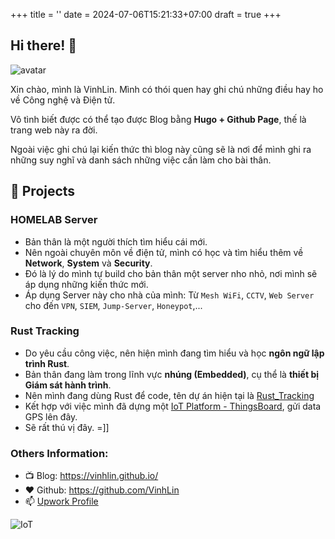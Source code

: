 +++
title = ''
date = 2024-07-06T15:21:33+07:00
draft = true
+++

## Hi there! 👋

<img class="avatar" src="../image.jfif" alt="avatar">

Xin chào, mình là VinhLin. 
Mình có thói quen hay ghi chú những điều hay ho về Công nghệ và Điện tử.

Vô tình biết được có thể tạo được Blog bằng **Hugo + Github Page**, thế là trang web này ra đời.

Ngoài việc ghi chú lại kiến thức thì blog này cũng sẽ là nơi để mình ghi ra những suy nghĩ và danh sách những việc cần làm cho bài thân.

## 🌱 Projects

### HOMELAB Server
- Bản thân là một người thích tìm hiểu cái mới.
- Nên ngoài chuyên môn về điện tử, mình có học và tìm hiểu thêm về **Network**, **System** và **Security**.
- Đó là lý do mình tự build cho bản thân một server nho nhỏ, nơi mình sẽ áp dụng những kiến thức mới.
- Áp dụng Server này cho nhà của mình: Từ `Mesh WiFi`, `CCTV`, `Web Server` cho đến `VPN`, `SIEM`, `Jump-Server`, `Honeypot`,...

### Rust Tracking
- Do yêu cầu công việc, nên hiện mình đang tìm hiểu và học **ngôn ngữ lập trình Rust**.
- Bản thân đang làm trong lĩnh vực **nhúng (Embedded)**, cụ thể là **thiết bị Giám sát hành trình**.
- Nên mình đang dùng Rust để code, tên dự án hiện tại là [Rust_Tracking](https://github.com/VinhLin/Rust_Tracking)
- Kết hợp với việc mình đã dựng một [IoT Platform - ThingsBoard](https://www.vinhld-homelab.io.vn/login), gửi data GPS lên đây.
- Sẽ rất thú vị đây. =]]

### Others Information:
- 📺 Blog: https://vinhlin.github.io/
- ❤️ Github: https://github.com/VinhLin
- 📫 [Upwork Profile](https://www.upwork.com/freelancers/~017704277080c06f28?mp_source=share)

![IoT](https://media.springernature.com/lw685/springer-static/image/chp%3A10.1007%2F978-981-15-6353-9_46/MediaObjects/488228_1_En_46_Fig1_HTML.png)


